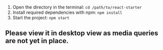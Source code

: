 

1. Open the directory in the terminal: `cd /path/to/react-starter`
1. Install required dependencies with npm: `npm install`
1. Start the project: `npm start`

## Please view it in desktop view as media queries are not yet in place.
